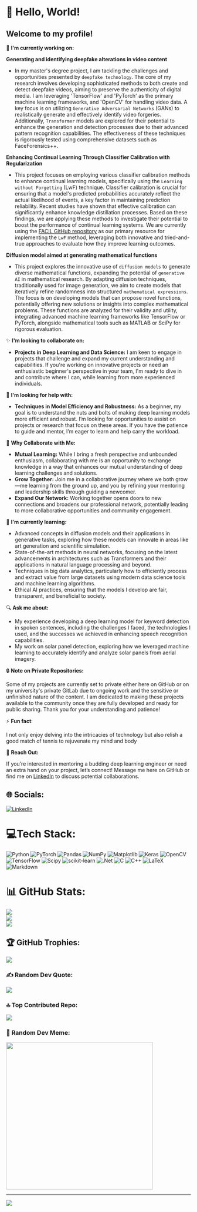 # 💫 **Hello, World!** 
## Welcome to my profile!

🚀 **I'm currently working on:**<br>

**Generating and identifying deepfake alterations in video content**<br>
- In my master's degree project, I am tackling the challenges and opportunities presented by `deepfake technology`. The core of my research involves developing sophisticated methods to both create and detect deepfake videos, aiming to preserve the authenticity of digital media. I am leveraging 'TensorFlow' and 'PyTorch' as the primary machine learning frameworks, and 'OpenCV' for handling video data. A key focus is on utilizing `Generative Adversarial Networks` (GANs) to realistically generate and effectively identify video forgeries. Additionally, `Transformer` models are explored for their potential to enhance the generation and detection processes due to their advanced pattern recognition capabilities. The effectiveness of these techniques is rigorously tested using comprehensive datasets such as FaceForensics++.

**Enhancing Continual Learning Through Classifier Calibration with Regularization**<br>
- This project focuses on employing various classifier calibration methods to enhance continual learning models, specifically using the `Learning without Forgetting` (LwF) technique. Classifier calibration is crucial for ensuring that a model's predicted probabilities accurately reflect the actual likelihood of events, a key factor in maintaining prediction reliability. Recent studies have shown that effective calibration can significantly enhance knowledge distillation processes. Based on these findings, we are applying these methods to investigate their potential to boost the performance of continual learning systems. We are currently using the [FACIL GitHub repository](https://github.com/mmasana/FACIL) as our primary resource for implementing the `LwF` method, leveraging both innovative and tried-and-true approaches to evaluate how they improve learning outcomes.

**Diffusion model aimed at generating mathematical functions**<br>
- This project explores the innovative use of `diffusion models` to generate diverse mathematical functions, expanding the potential of `generative AI` in mathematical research. By adapting diffusion techniques, traditionally used for image generation, we aim to create models that iteratively refine randomness into structured `mathematical expressions`. The focus is on developing models that can propose novel functions, potentially offering new solutions or insights into complex mathematical problems. These functions are analyzed for their validity and utility, integrating advanced machine learning frameworks like TensorFlow or PyTorch, alongside mathematical tools such as MATLAB or SciPy for rigorous evaluation.


✨ **I'm looking to collaborate on:**
- **Projects in Deep Learning and Data Science:** I am keen to engage in projects that challenge and expand my current understanding and capabilities. If you're working on innovative projects or need an enthusiastic beginner's perspective in your team, I'm ready to dive in and contribute where I can, while learning from more experienced individuals.

🤝 **I'm looking for help with:**
- **Techniques in Model Efficiency and Robustness:** As a beginner, my goal is to understand the nuts and bolts of making deep learning models more efficient and robust. I’m looking for opportunities to assist on projects or research that focus on these areas. If you have the patience to guide and mentor, I’m eager to learn and help carry the workload.

🌟 **Why Collaborate with Me:**
- **Mutual Learning:** While I bring a fresh perspective and unbounded enthusiasm, collaborating with me is an opportunity to exchange knowledge in a way that enhances our mutual understanding of deep learning challenges and solutions.
- **Grow Together:** Join me in a collaborative journey where we both grow—me learning from the ground up, and you by refining your mentoring and leadership skills through guiding a newcomer.
- **Expand Our Network:** Working together opens doors to new connections and broadens our professional network, potentially leading to more collaborative opportunities and community engagement.

🌱 **I'm currently learning:**
- Advanced concepts in diffusion models and their applications in generative tasks, exploring how these models can innovate in areas like art generation and scientific simulation.
- State-of-the-art methods in neural networks, focusing on the latest advancements in architectures such as Transformers and their applications in natural language processing and beyond.
- Techniques in big data analytics, particularly how to efficiently process and extract value from large datasets using modern data science tools and machine learning algorithms.
- Ethical AI practices, ensuring that the models I develop are fair, transparent, and beneficial to society.

🔍 **Ask me about:**

- My experience developing a deep learning model for keyword detection in spoken sentences, including the challenges I faced, the technologies I used, and the successes we achieved in enhancing speech recognition capabilities.
- My work on solar panel detection, exploring how we leveraged machine learning to accurately identify and analyze solar panels from aerial imagery.

🔒 **Note on Private Repositories:** 

Some of my projects are currently set to private either here on GitHub or on my university's private GitLab due to ongoing work and the sensitive or unfinished nature of the content. I am dedicated to making these projects available to the community once they are fully developed and ready for public sharing. Thank you for your understanding and patience!

⚡ **Fun fact**:

I not only enjoy delving into the intricacies of technology but also relish a good match of tennis to rejuvenate my mind and body

💬 **Reach Out:** 

If you’re interested in mentoring a budding deep learning engineer or need an extra hand on your project, let’s connect! Message me here on GitHub or find me on [LinkedIn](https://www.linkedin.com/in/kamil-jaworski-b27503185/) to discuss potential collaborations.

## 🌐 Socials:
[![LinkedIn](https://img.shields.io/badge/LinkedIn-%230077B5.svg?logo=linkedin&logoColor=white)](https://www.linkedin.com/in/kamil-jaworski-b27503185/) 

# 💻**Tech Stack**:
   ![Python](https://img.shields.io/badge/python-3670A0?style=for-the-badge&logo=python&logoColor=ffdd54) ![PyTorch](https://img.shields.io/badge/PyTorch-%23EE4C2C.svg?style=for-the-badge&logo=PyTorch&logoColor=white) ![Pandas](https://img.shields.io/badge/pandas-%23150458.svg?style=for-the-badge&logo=pandas&logoColor=white) ![NumPy](https://img.shields.io/badge/numpy-%23013243.svg?style=for-the-badge&logo=numpy&logoColor=white) ![Matplotlib](https://img.shields.io/badge/Matplotlib-%23ffffff.svg?style=for-the-badge&logo=Matplotlib&logoColor=black) ![Keras](https://img.shields.io/badge/Keras-%23D00000.svg?style=for-the-badge&logo=Keras&logoColor=white) ![OpenCV](https://img.shields.io/badge/opencv-%23white.svg?style=for-the-badge&logo=opencv&logoColor=white) ![TensorFlow](https://img.shields.io/badge/TensorFlow-%23FF6F00.svg?style=for-the-badge&logo=TensorFlow&logoColor=white) ![Scipy](https://img.shields.io/badge/SciPy-%230C55A5.svg?style=for-the-badge&logo=scipy&logoColor=%white) ![scikit-learn](https://img.shields.io/badge/scikit--learn-%23F7931E.svg?style=for-the-badge&logo=scikit-learn&logoColor=white) ![.Net](https://img.shields.io/badge/.NET-5C2D91?style=for-the-badge&logo=.net&logoColor=white) ![C](https://img.shields.io/badge/c-%2300599C.svg?style=for-the-badge&logo=c&logoColor=white) ![C++](https://img.shields.io/badge/c++-%2300599C.svg?style=for-the-badge&logo=c%2B%2B&logoColor=white) ![LaTeX](https://img.shields.io/badge/latex-%23008080.svg?style=for-the-badge&logo=latex&logoColor=white) ![Markdown](https://img.shields.io/badge/markdown-%23000000.svg?style=for-the-badge&logo=markdown&logoColor=white)
# 📊 **GitHub Stats**:
![](https://github-readme-stats.vercel.app/api?username=kjavvor&theme=dark&hide_border=false&include_all_commits=false&count_private=true)<br/>
![](https://github-readme-streak-stats.herokuapp.com/?user=kjavvor&theme=dark&hide_border=false)<br/>
![](https://github-readme-stats.vercel.app/api/top-langs/?username=kjavvor&theme=dark&hide_border=false&include_all_commits=false&count_private=true&layout=compact)

## 🏆 **GitHub Trophies:**
![](https://github-profile-trophy.vercel.app/?username=kjavvor&theme=radical&no-frame=false&no-bg=false&margin-w=4)

### ✍️ **Random Dev Quote:**
![](https://quotes-github-readme.vercel.app/api?type=horizontal&theme=radical)

### 🔝 **Top Contributed Repo**:
![](https://github-contributor-stats.vercel.app/api?username=kjavvor&limit=5&theme=dark&combine_all_yearly_contributions=true)

### 👀 **Random Dev Meme**:
<img src='https://randommeme-five.vercel.app/' style="height: 400px;"/>

---
[![](https://visitcount.itsvg.in/api?id=kjavvor&icon=2&color=0)](https://visitcount.itsvg.in)




<!-- Proudly created with GPRM ( https://gprm.itsvg.in ) -->
